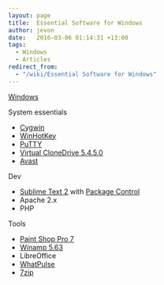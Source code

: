 ```yaml
---
layout: page
title:  Essential Software for Windows
author: jevon
date:   2016-03-06 01:14:31 +13:00
tags:
  - Windows
  - Articles
redirect_from:
  - "/wiki/Essential Software for Windows"
---
```


[Windows](Windows.md)

System essentials

* <a href="http://www.cygwin.com/">Cygwin</a>
* <a href="http://directedge.us/content/winhotkey">WinHotKey</a>
* <a href="http://www.chiark.greenend.org.uk/~sgtatham/putty/download.html">PuTTY</a>
* <a href="http://www.slysoft.com/en/download.html">Virtual CloneDrive 5.4.5.0</a>
* <a href="https://www.avast.com/">Avast</a>

Dev

* <a href="http://www.sublimetext.com/2">Sublime Text 2</a> with <a href="https://packagecontrol.io/">Package Control</a>
* Apache 2.x
* PHP

Tools

* <a href="http://www.oldversion.com/windows/paint-shop-pro-7-0">Paint Shop Pro 7</a>
* <a href="http://www.winamp.com/">Winamp 5.63</a>
* LibreOffice
* <a href="https://whatpulse.org/downloads/">WhatPulse</a>
* <a href="http://7-zip.org/download.html">7zip</a>
